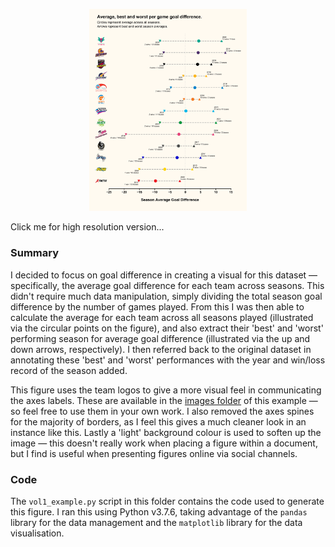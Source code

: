 <p align="center">
  <img src="vol1_example.png" width="50%" alt="Volume 1 example visualisation of seasonal goal difference"/>
  <figcaption>Click me for high resolution version...</figcaption>
</p>

### Summary

I decided to focus on goal difference in creating a visual for this dataset — specifically, the average goal difference for each team across seasons. This didn't require much data manipulation, simply dividing the total season goal difference by the number of games played. From this I was then able to calculate the average for each team across all seasons played (illustrated via the circular points on the figure), and also extract their 'best' and 'worst' performing season for average goal difference (illustrated via the up and down arrows, respectively). I then referred back to the original dataset in annotating these 'best' and 'worst' performances with the year and win/loss record of the season added.

This figure uses the team logos to give a more visual feel in communicating the axes labels. These are available in the [images folder](images) of this example — so feel free to use them in your own work. I also removed the axes spines for the majority of borders, as I feel this gives a much cleaner look in an instance like this. Lastly a 'light' background colour is used to soften up the image — this doesn't really work when placing a figure within a document, but I find is useful when presenting figures online via social channels.

### Code

The `vol1_example.py` script in this folder contains the code used to generate this figure. I ran this using Python v3.7.6, taking advantage of the `pandas` library for the data management and the `matplotlib` library for the data visualisation. 